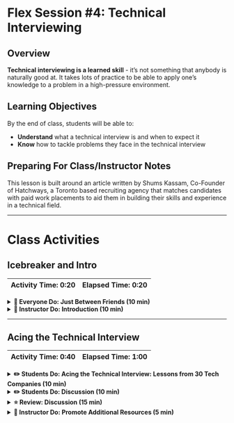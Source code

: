 # Flex Session #4: Technical Interviewing

## Overview

**Technical interviewing is a learned skill** - it’s not something that anybody is naturally good at. It takes lots of practice to be able to apply one’s knowledge to a problem in a high-pressure environment.

## Learning Objectives

By the end of class, students will be able to:

* **Understand** what a technical interview is and when to expect it
* **Know** how to tackle problems they face in the technical interview

## Preparing For Class/Instructor Notes

This lesson is built around an article written by Shums Kassam, Co-Founder of Hatchways, a Toronto based recruiting agency that matches candidates with paid work placements to aid them in building their skills and experience in a technical field. 

- - -

# Class Activities

## Icebreaker and Intro

| Activity Time:       0:20 |  Elapsed Time:      0:20  |
|---------------------------|---------------------------|

<details>
    <summary><strong> 🎉 Everyone Do: Just Between Friends (10 min)</strong></summary>

Students will have spent many hours alone this week, working through asynchronous Canvas lesson plans. Some will have been moving confidently and feeling great; others will have been struggling or feeling overwhelmed. This is a moment for students to connect with others, receive empathy and emotional support for their experiences, and get geared up for a positive class, no matter what their week was like and no matter how much of their content they have completed.

    * Just Between Friends: How would you explain what you’ve learned so far this week to your best friend.

</details>

<details>
    <summary><strong> 📣 Instructor Do: Introduction (10 min)</strong></summary>


This is your time to introduce a few of the items we’ll be discussing today. Beneath each of the sub headers below are some talking points that might be worth mentioning to students.

#### **Hatchways**

*   [Hatchways](https://www.hatchways.io/) is a platform designed to match candidates with paid work placements, and help them in obtaining their first software engineering job. 
*   It is a Toronto based start-up company.

#### **Recruiting Agencies**

*   Recruiting agencies come in many shapes and sizes; some a large corporations, and others are just a handful of people at very small companies. 
*   It is important to build relationships with recruiters who often have access to jobs that are not publicly posted
*   Some recruiters are really awesome to work with, others will waste your time
*   Be open to taking the initial phone call, but ask to see a job description first
*   Be honest with the recruiter about what you’re looking for
*   Remember, they get paid the more you earn, so don’t be shy about pushing for them to get you a higher starting salary

#### **Technical Interviewing**

*   Technical interviewing is just that—a stage of interviewing that assesses your technical ability to complete the job
*   Technical interviews may include whiteboarding, answering questions, take-home tests and/or assignments
*   They usually take place after the initial interviewing with HR/recruiting/hiring managers to see if you’re a good “cultural” fit for the company
*   It’s not always about what you get right or wrong; often it’s about how you approach a problem. 
*   Try and have fun with it.

</details>

- - -

## Acing the Technical Interview

| Activity Time: 0:40 |  Elapsed Time: 1:00  |
|---------------------------|---------------------------|

<details>
    <summary><strong> ✏️ Students Do: Acing the Technical Interview: Lessons from 30 Tech Companies (10 min)</strong></summary>

*   Slack out the following article: [https://medium.com/hatchways/acing-the-technical-interview-lessons-from-30-tech-companies-386fdc073425](https://medium.com/hatchways/acing-the-technical-interview-lessons-from-30-tech-companies-386fdc073425)
*   Let students know that this article is based on full-stack web development interviews in Toronto based start ups—but the content is very applicable to all tech fields, including Data, in the Toronto area
*   Have students read through the article

</details>

<details>
    <summary><strong> ✏️ Students Do: Discussion (10 min)</strong></summary>

*   In groups of 2 or 3, ask the students to discuss the article and write down anything they learned that was new or interesting to them.

</details>

<details>
    <summary><strong> ⭐ Review: Discussion (15 min)</strong></summary>

Instructor Reviews should bring the class back together if they were broken into Breakout rooms, and then review in one of the following ways: ask for volunteers to provide their results, have the instructor walk through the solution, ask students to lead reviews for other student work, provide prompts to ensure that students truly understood the underlying concepts, and finally provide feedback telling students what they must do to ensure they have what they need for the Challenge. 

*   Ask students what their insights were on the article about technical interviewing in Toronto
    1.  Possible insights you might mention:
        * One of the questions is “**HOW** do you code?” Oftentimes, the how is more important than your ability to do it.
        * Relevant experience. How can we tie in student experiences from the Boot Camp (lessons, projects, homeworks) to real-life professional scenarios they will tackle
*   When tackling a coding problem in a technical interview, it is important to follow these steps:
    1. Comprehension
        *   Make sure you understand the question you are trying to answer. If there is any confusion, it’s totally okay to ask the interviewer for clarification
    2. Discussion / Pseudocode
        *   Pseudocode first. This helps you outline the solution.
    3. Code, keep it simple
        *   Always go for code that works first—it doesn’t have to be pretty. Get something working
    4. Optimization
        *   If you manage to get a working solution and there’s still time left over, now you can take some time to optimize it.
    5. Test
        *   All going well, test your code—though to be fair, it’s unlikely you’ll need to do this in an interview!

</details>

<details>
    <summary><strong> 📣 Instructor Do: Promote Additional Resources (5 min)</strong></summary>

*   Use this time to remind students about additional resources that are available to them.
    *   The article: [https://medium.com/hatchways/acing-the-technical-interview-lessons-from-30-tech-companies-386fdc073425](https://medium.com/hatchways/acing-the-technical-interview-lessons-from-30-tech-companies-386fdc073425)
    *   Read up on the latest in interview tools and resources on the [Career Engagement Network](https://careernetwork.2u.com/?utm_medium=Academics&utm_source=boot_camp).
    *   [Attend](https://careernetwork.2u.com/events/) our next interview prep workshop to gain additional insights from experienced career experts.

*   Slack out the these links and materials to students at the end of class.

</details>
